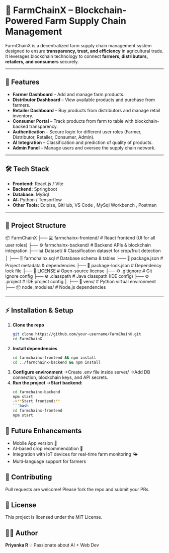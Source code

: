 # 🌾 FarmChainX – Blockchain-Powered Farm Supply Chain Management

FarmChainX is a decentralized farm supply chain management system designed to ensure **transparency, trust, and efficiency** in agricultural trade. 
It leverages blockchain technology to connect **farmers, distributors, retailers, and consumers** securely.

---

## 🚀 Features

- **Farmer Dashboard** – Add and manage farm products.  
- **Distributor Dashboard** – View available products and purchase from farmers.  
- **Retailer Dashboard** – Buy products from distributors and manage retail inventory.  
- **Consumer Portal** – Track products from farm to table with blockchain-backed transparency.  
- **Authentication** – Secure login for different user roles (Farmer, Distributor, Retailer, Consumer, Admin).  
- **AI Integration** – Classification and prediction of quality of products.
- **Admin Panel** – Manage users and oversee the supply chain network.

---

## 🛠️ Tech Stack

- **Frontend:** React.js / Vite
- **Backend:** Springboot
- **Database:** MySql  
- **AI:** Python / Tensorflow
- **Other Tools:** Eclpise, GitHub, VS Code , MySql Workbench , Postman 

---

## 📂 Project Structure

📦 FarmChainX
├── 💻 farmchainx-frontend/ # React frontend (UI for all user roles) 
├── ⚙️ farmchainx-backend/ # Backend APIs & blockchain integration
├── 📊 Dataset/ # Classification dataset for crop/fruit detection
│
├── 🗄️ farmchainx.sql # Database schema & tables
├── 📜 package.json # Project metadata & dependencies
├── 📜 package-lock.json # Dependency lock file
├── 📜 LICENSE # Open-source license
├── ⚙️ .gitignore # Git ignore config
├── ⚙️ .classpath # Java classpath (IDE config)
├── ⚙️ .project # IDE project config
│
├── 🐍 venv/ # Python virtual environment
├── 📦 node_modules/ # Node.js dependencies


---

## ⚡ Installation & Setup

1. **Clone the repo**
   ```bash
   git clone https://github.com/your-username/FarmChainX.git
   cd FarmChainX

2. **Install dependencies**
   ```bash
   cd farmchainx-frontend && npm install
   cd ../farmchainx-backend && npm install
4. **Configure environment**
   ->Create .env file inside server/
   ->Add DB connection, blockchain keys, and API secrets.
5. **Run the project**
   ->**Start backend:**
     ```bash
     cd farmchainx-backend
     npm start
   ->**Start frontend:**
     ```bash
     cd farmchainx-frontend
     npm start

## 🌱 Future Enhancements

- Mobile App version 📱
- AI-based crop recommendation 🤖
- Integration with IoT devices for real-time farm monitoring 🌤️
- Multi-language support for farmers

## 🤝 Contributing

Pull requests are welcome! Please fork the repo and submit your PRs.

## 📜 License

This project is licensed under the MIT License.

## 👨‍💻 Author

**Priyanka R** 
💡 Passionate about  AI + Web Dev






